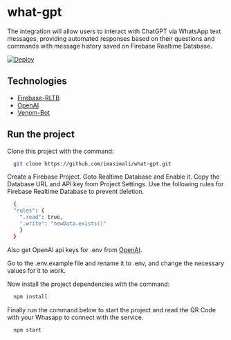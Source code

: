# what-gpt

The integration will allow users to interact with ChatGPT via WhatsApp text messages, providing automated responses based on their questions and commands with message history saved on Firebase Realtime Database.

[![Deploy](https://www.herokucdn.com/deploy/button.svg)](https://heroku.com/deploy)

## Technologies

- [Firebase-RLTB](https://console.firebase.google.com/)
- [OpenAI](https://beta.openai.com/)
- [Venom-Bot](https://github.com/orkestral/venom/)

## Run the project

Clone this project with the command:

```bash
  git clone https://github.com/imasimali/what-gpt.git
```

Create a Firebase Project. Goto Realtime Database and Enable it. Copy the Database URL and API key from Project Settings.
Use the following rules for Firebase Realtime Database to prevent deletion.

```bash
  {
  "rules": {
    ".read": true,
    ".write": "newData.exists()"
    }
  }
```

Also get OpenAI api keys for .env from [OpenAI](https://platform.openai.com/account/api-keys/).

Go to the .env.example file and rename it to .env, and change the necessary values ​​for it to work.

Now install the project dependencies with the command:

```bash
  npm install
```

Finally run the command below to start the project and read the QR Code with your Whasapp to connect with the service.

```bash
  npm start
```
